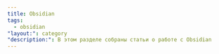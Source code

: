 ```yaml
---
title: Obsidian
tags:
  - obsidian
"layout:": category
"description:": В этом разделе собраны статьи о работе с Obsidian
---
```

